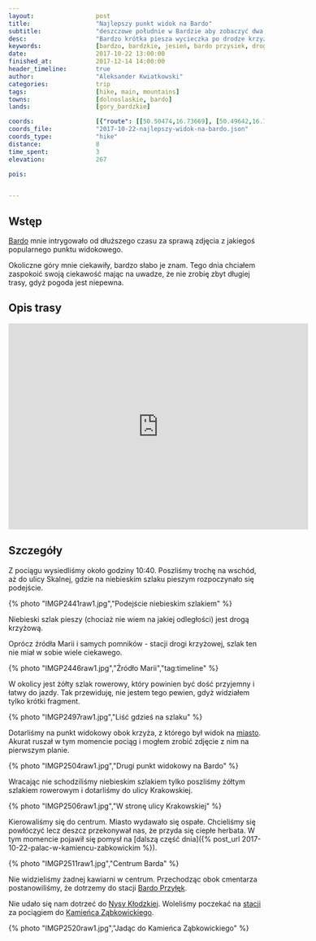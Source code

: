 ```yaml
---
layout:                 post
title:                  "Najlepszy punkt widok na Bardo"
subtitle:               "deszczowe południe w Bardzie aby zobaczyć dwa punkty widokowe"
desc:                   "Bardzo krótka piesza wycieczka po drodze krzyżowej na punkt widokowy, z którego widać prawie całe Bardo. Podczas zejścia odwiedziliśmy drugi punkt widokowy a na koniec pospacerowaliśmy po zaspanym mieście."
keywords:               [bardzo, bardzkie, jesień, bardo przysiek, droga krzyżowa]
date:                   2017-10-22 13:00:00
finished_at:            2017-12-14 14:00:00
header_timeline:        true
author:                 "Aleksander Kwiatkowski"
categories:             trip
tags:                   [hike, main, mountains]
towns:                  [dolnoslaskie, bardo]
lands:                  [gory_bardzkie]

coords:                 [{"route": [[50.50474,16.73669], [50.49642,16.73905], [50.50087,16.74162], [50.49631,16.73909], [50.50329,16.72999], [50.50592,16.74012], [50.50963,16.75874]], "type": "hike"}]
coords_file:            "2017-10-22-najlepszy-widok-na-bardo.json"
coords_type:            "hike"
distance:               8
time_spent:             3
elevation:              267  

pois:


---
```


[wiki-bardo]: https://pl.wikipedia.org/wiki/Bardo_(wojew%C3%B3dztwo_dolno%C5%9Bl%C4%85skie)
[wiki-bardo-przylek]: https://pl.wikipedia.org/wiki/Bardo_Przy%C5%82%C4%99k
[wiki-nysa-klodzka]: https://pl.wikipedia.org/wiki/Nysa_K%C5%82odzka
[wiki-kamieniec-zabkowicki]: https://pl.wikipedia.org/wiki/Kamieniec_Z%C4%85bkowicki

Wstęp
-----

[Bardo][wiki-bardo] mnie intrygowało od dłuższego czasu za sprawą zdjęcia
z jakiegoś popularnego punktu widokowego.

Okoliczne góry mnie ciekawiły, bardzo słabo je znam.
Tego dnia chciałem zaspokoić swoją ciekawość mając na uwadze, że nie zrobię
zbyt długiej trasy, gdyż pogoda jest niepewna.

Opis trasy
----------

<iframe height='405' width='590' frameborder='0' allowtransparency='true' scrolling='no' src='https://www.strava.com/activities/1247403306/embed/c1dc4544a02868a93afd6ae95aaf2305f3a5e4d5'></iframe>

Szczegóły
---------

Z pociągu wysiedliśmy około godziny 10:40. Poszliśmy trochę na wschód, aż do
ulicy Skalnej, gdzie na niebieskim szlaku pieszym rozpoczynało się podejście.

{% photo "IMGP2441raw1.jpg","Podejście niebieskim szlakiem" %}

Niebieski szlak pieszy (chociaż nie wiem na jakiej odległości) jest
drogą krzyżową.

Oprócz źródła Marii i samych pomników - stacji drogi krzyżowej, szlak ten nie
miał w sobie wiele ciekawego.

{% photo "IMGP2446raw1.jpg","Źródło Marii","tag:timeline" %}

W okolicy jest żółty szlak rowerowy, który powinien być dość przyjemny i
łatwy do jazdy. Tak przewiduję, nie jestem tego pewien, gdyż widziałem
tylko krótki fragment.

{% photo "IMGP2497raw1.jpg","Liść gdzieś na szlaku" %}

Dotarliśmy na punkt widokowy obok krzyża, z którego był widok na
[miasto][wiki-bardo]. Akurat ruszał w tym momencie pociąg i mogłem zrobić
zdjęcie z nim na pierwszym planie.

{% photo "IMGP2504raw1.jpg","Drugi punkt widokowy na Bardo" %}

Wracając nie schodziliśmy niebieskim szlakiem tylko poszliśmy żółtym
szlakiem rowerowym i dotarliśmy do ulicy Krakowskiej.

{% photo "IMGP2506raw1.jpg","W stronę ulicy Krakowskiej" %}

Kierowaliśmy się do centrum. Miasto wydawało się ospałe. Chcieliśmy się powłóczyć
lecz deszcz przekonywał nas, że przyda się ciepłe herbata.
W tym momencie pojawił się pomysł na
[dalszą część dnia]({% post_url 2017-10-22-palac-w-kamiencu-zabkowickim %}).

{% photo "IMGP2511raw1.jpg","Centrum Barda" %}

Nie widzieliśmy żadnej kawiarni w centrum. Przechodząc obok cmentarza
postanowiliśmy, że dotrzemy do stacji [Bardo Przyłęk][wiki-bardo-przylek].

Nie udało się nam dotrzeć do [Nysy Kłodzkiej][wiki-nysa-klodzka]. Woleliśmy poczekać
na [stacji][wiki-bardo-przylek] za pociągiem do
[Kamieńca Ząbkowickiego][wiki-kamieniec-zabkowicki].

{% photo "IMGP2520raw1.jpg","Jadąc do Kamieńca Ząbkowickiego" %}
